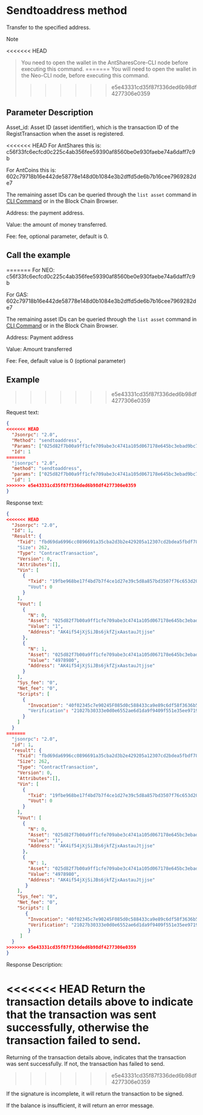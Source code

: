 # Sendtoaddress method

Transfer to the specified address.

> [!Note]
<<<<<<< HEAD
> You need to open the wallet in the AntSharesCore-CLI node before executing this command.
=======
> You will need to open the wallet in the Neo-CLI node, before executing this command.
>>>>>>> e5e43331cd35f87f336ded6b98df4277306e0359

## Parameter Description

Asset_id: Asset ID (asset identifier), which is the transaction ID of the RegistTransaction when the asset is registered.

<<<<<<< HEAD
For AntShares this is: c56f33fc6ecfcd0c225c4ab356fee59390af8560be0e930faebe74a6daff7c9b

For AntCoins this is: 602c79718b16e442de58778e148d0b1084e3b2dffd5de6b7b16cee7969282de7

The remaining asset IDs can be queried through the `list asset` command in [CLI Command](../cli.md) or in the Block Chain Browser.

Address: the payment address.

Value: the amount of money transferred.

Fee: fee, optional parameter, default is 0.

## Call the example
=======
For NEO: c56f33fc6ecfcd0c225c4ab356fee59390af8560be0e930faebe74a6daff7c9b

For GAS: 602c79718b16e442de58778e148d0b1084e3b2dffd5de6b7b16cee7969282de7

The remaining asset IDs can be queried through the `list asset` command in [CLI Command](../cli.md) or in the Block Chain Browser.

Address: Payment address

Value: Amount transferred

Fee: Fee, default value is 0 (optional parameter)

## Example
>>>>>>> e5e43331cd35f87f336ded6b98df4277306e0359

Request text:

```json
{
<<<<<<< HEAD
  "Jsonrpc": "2.0",
  "Method": "sendtoaddress",
  "Params": ["025d82f7b00a9ff1cfe709abe3c4741a105d067178e645bc3ebad9bc79af47d4", "AK4if54jXjSiJBs6jkfZjxAastauJtjjse", 1],
  "Id": 1
=======
  "jsonrpc": "2.0",
  "method": "sendtoaddress",
  "params": ["025d82f7b00a9ff1cfe709abe3c4741a105d067178e645bc3ebad9bc79af47d4", "AK4if54jXjSiJBs6jkfZjxAastauJtjjse", 1],
  "id": 1
>>>>>>> e5e43331cd35f87f336ded6b98df4277306e0359
}
```

Response text:

```json
{
<<<<<<< HEAD
  "Jsonrpc": "2.0",
  "Id": 1,
  "Result": {
    "Txid": "fbd69da6996cc0896691a35cba2d3b2e429205a12307cd2bdea5fbdf78dc9925"
    "Size": 262,
    "Type": "ContractTransaction",
    "Version": 0,
    "Attributes":[],
    "Vin": [
      {
        "Txid": "19fbe968be17f4bd7b7f4ce1d27e39c5d8a857bd3507f76c653d204e1e9f8e63"
        "Vout": 0
      }
    ],
    "Vout": [
      {
        "N": 0,
        "Asset": "025d82f7b00a9ff1cfe709abe3c4741a105d067178e645bc3ebad9bc79af47d4",
        "Value": "1",
        "Address": "AK4if54jXjSiJBs6jkfZjxAastauJtjjse"
      },
      {
        "N": 1,
        "Asset": "025d82f7b00a9ff1cfe709abe3c4741a105d067178e645bc3ebad9bc79af47d4",
        "Value": "4978980",
        "Address": "AK4if54jXjSiJBs6jkfZjxAastauJtjjse"
      }
    ],
    "Sys_fee": "0",
    "Net_fee": "0",
    "Scripts": [
      {
        "Invocation": "40f02345c7e90245F085d0c588433ca9e89c6df58f3636b5240288aab5f081b1c67c3cad5946890de9001fcfe8d8b748b647b116891e6f1fb2393cc2f1aba45a81"
        "Verification": "21027b30333e0d0e6552ae6d1da9f9409f551e35ee9719305e945dc4dcba998456caac"
      }
    ]
  }
=======
  "jsonrpc": "2.0",
  "id": 1,
  "result": {
    "Txid": "fbd69da6996cc0896691a35cba2d3b2e429205a12307cd2bdea5fbdf78dc9925",
    "Size": 262,
    "Type": "ContractTransaction",
    "Version": 0,
    "Attributes":[],
    "Vin": [
      { 
        "Txid": "19fbe968be17f4bd7b7f4ce1d27e39c5d8a857bd3507f76c653d204e1e9f8e63",
        "Vout": 0
      }
    ],
    "Vout": [
      {
        "N": 0,
        "Asset": "025d82f7b00a9ff1cfe709abe3c4741a105d067178e645bc3ebad9bc79af47d4",
        "Value": "1",
        "Address": "AK4if54jXjSiJBs6jkfZjxAastauJtjjse"
      },
      {
        "N": 1,
        "Asset": "025d82f7b00a9ff1cfe709abe3c4741a105d067178e645bc3ebad9bc79af47d4",
        "Value": "4978980",
        "Address": "AK4if54jXjSiJBs6jkfZjxAastauJtjjse"
       }
    ],
    "Sys_fee": "0",
    "Net_fee": "0",
    "Scripts": [
       {
        "Invocation": "40f02345c7e90245F085d0c588433ca9e89c6df58f3636b5240288aab5f081b1c67c3cad5946890de9001fcfe8d8b748b647b116891e6f1fb2393cc2f1aba45a81",
        "Verification": "21027b30333e0d0e6552ae6d1da9f9409f551e35ee9719305e945dc4dcba998456caac"
        }
     ]
  }
>>>>>>> e5e43331cd35f87f336ded6b98df4277306e0359
}
```

Response Description:

<<<<<<< HEAD
Return the transaction details above to indicate that the transaction was sent successfully, otherwise the transaction failed to send.
=======
Returning of the transaction details above, indicates that the transaction was sent successfully. If not, the transaction has failed to send.
>>>>>>> e5e43331cd35f87f336ded6b98df4277306e0359

If the signature is incomplete, it will return the transaction to be signed.

If the balance is insufficient, it will return an error message.
